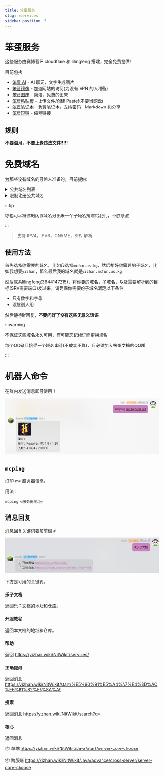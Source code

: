 ```yaml
---
title: 笨蛋服务
slug: /services
sidebar_position: 5
---
```


# 笨蛋服务

这些服务由赛博菩萨 cloudflare 和 lilingfeng 搭建，完全免费提供!

目前包括

- [笨蛋 AI](https://ai.yizhan.wiki) - AI 聊天，文字生成图片
- [笨蛋镜像](https://mirror.yizhan.wiki) - 加速网站的访问(为没有 VPN 的人准备)
- [笨蛋图床](https://image.yizhan.wiki) - 简洁，免费的图床
- [笨蛋粘贴板](https://paste.yizhan.wiki) - 上传文件/创建 Paste!(不要当网盘)
- [笨蛋笔记本](https://notepad.yizhan.wiki) - 免费笔记本，支持密码，Markdown 和分享
- [笨蛋短链](https://url.yizhan.wiki) - 缩短链接

## 规则

**不要滥用，不要上传违法文件!!!!!**

# 免费域名

为那些没有域名的可怜人准备的，目前提供:

<details>
<summary>公共域名列表</summary>

- mcfun.us.kg
- nitwikit.us.kg
- yizhan.us.kg
- playmc.imc.rip
- mc.imc.rip
- llf.myredirect.us
- mc.lookin.at
- mcfun.findhere.org
- mcfun.lookin.at
- nitwikit.myfw.us
- playmc.lookin.at
- playmc.myfw.us
- playmc.rr.nu
- yizhan.findhere.org
- yizhan.myfw.us
- yizhan.rr.nu
- (还有更多!)

</details>

<details>
<summary>限制注册公共域名</summary>

- wsdj.in

需要群等级50级以上才可以注册

已开启 DNSSEC，允许为子域名开启CF保护，允许为子域名创建 NS 记录到别的DNS(支持 DnsPod)，子域名字符支持所有字符（前提是DNS支持）

</details>

:::tip

你也可以将你的闲置域名分出来一个子域名捐赠给我们，不胜感激

:::

> 支持 IPV4，IPV6，CNAME，SRV 解析

## 使用方法

首先选择你需要的域名，比如我选择`mcfun.us.kg`，然后想好你需要的子域名，比如我想要`yizhan`，那么最后我的域名就是`yizhan.mcfun.us.kg`

然后联系lilingfeng(3644147215)，将你要的域名，子域名，以及需要解析到的目标(SRV需要端口)发过来，请确保你需要的子域名满足以下条件

- 只有数字和字母
- 没被别人用

然后静待llf回复，**不要问好了没有这些无意义话语**

:::warning

不保证这些域名永久可用，有可能忘记续订而更换域名

每个QQ号只接受一个域名申请(不成功不算)，且必须加入笨蛋文档的QQ群

:::

# 机器人命令

在群内发送消息即可使用！

![](_images/机器人命令/mcping.png)

## `mcping`

打印 mc 服务器信息。

用法：

```
mcping <服务器地址>
```

## 消息回复

消息回复关键词要加前缀 `#`

![](_images/机器人命令/lezi_wiki.png)

下方是可用的关键词。

### `乐子文档`

返回乐子文档的地址和仓库。

### `开服教程`

返回本文档的地址和仓库。

### `帮助`

返回 <https://yizhan.wiki/NitWikit/services/>

### `正确提问`

返回消息 <https://yizhan.wiki/NitWikit/start/%E5%90%91%E5%A4%A7%E4%BD%AC%E6%B1%82%E5%8A%A9>

### `搜索`

返回消息 <https://yizhan.wiki/NitWikit/search?q=>

### `核心`

返回消息

📦 单端 <https://yizhan.wiki/NitWikit/Java/start/server-core-choose>

📦 跨服端 <https://yizhan.wiki/NitWikit/Java/advance/cross-server/server-core-choose>
